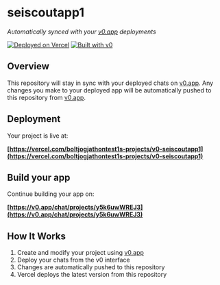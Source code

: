 # seiscoutapp1

*Automatically synced with your [v0.app](https://v0.app) deployments*

[![Deployed on Vercel](https://img.shields.io/badge/Deployed%20on-Vercel-black?style=for-the-badge&logo=vercel)](https://vercel.com/boltjogjathontest1s-projects/v0-seiscoutapp1)
[![Built with v0](https://img.shields.io/badge/Built%20with-v0.app-black?style=for-the-badge)](https://v0.app/chat/projects/y5k6uwWREJ3)

## Overview

This repository will stay in sync with your deployed chats on [v0.app](https://v0.app).
Any changes you make to your deployed app will be automatically pushed to this repository from [v0.app](https://v0.app).

## Deployment

Your project is live at:

**[https://vercel.com/boltjogjathontest1s-projects/v0-seiscoutapp1](https://vercel.com/boltjogjathontest1s-projects/v0-seiscoutapp1)**

## Build your app

Continue building your app on:

**[https://v0.app/chat/projects/y5k6uwWREJ3](https://v0.app/chat/projects/y5k6uwWREJ3)**

## How It Works

1. Create and modify your project using [v0.app](https://v0.app)
2. Deploy your chats from the v0 interface
3. Changes are automatically pushed to this repository
4. Vercel deploys the latest version from this repository